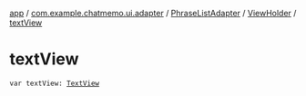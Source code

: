 [app](../../../index.md) / [com.example.chatmemo.ui.adapter](../../index.md) / [PhraseListAdapter](../index.md) / [ViewHolder](index.md) / [textView](./text-view.md)

# textView

`var textView: `[`TextView`](https://developer.android.com/reference/android/widget/TextView.html)